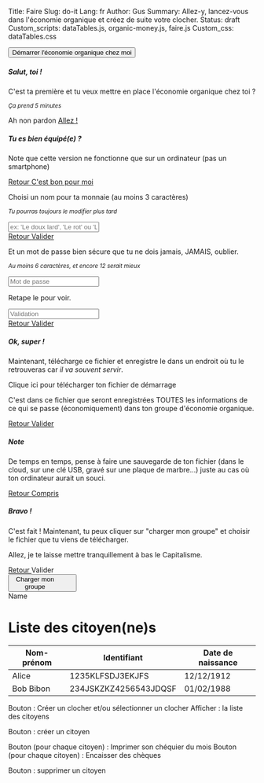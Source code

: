 Title: Faire
Slug: do-it
Lang: fr
Author: Gus
Summary: Allez-y, lancez-vous dans l'économie organique et créez de suite votre clocher.
Status: draft
Custom_scripts: dataTables.js, organic-money.js, faire.js
Custom_css: dataTables.css

<div class="d-grid gap-2">
    <button id="start-new-instance" class="btn btn-primary btn-lg btn-block" type="button" data-bs-toggle="collapse" data-bs-target="#collapseCreation" aria-expanded="false" aria-controls="collapseCreation">
      Démarrer l'économie organique chez moi
    </button>
    <div class="collapse" id="collapseCreation">
        <div class="card card-body">
          <div id="carousel-creation" class="carousel slide container-fluid">
            <div class="carousel-inner">
              <div class="carousel-item active">
                <div id="intro-0" class="row-fluid">
                  <h5>Salut, toi !</h5>
                  <p>C'est ta première et tu veux mettre en place l'économie organique chez toi ?</p>
                  <p><small><em>Ça prend 5 minutes</em></small></p>
                </div>
                <div class="row justify-content-around">
                  <a class="btn btn-secondary col-3" role="button" data-bs-toggle="collapse" data-bs-target="#collapseCreation" aria-expanded="false" aria-controls="collapseCreation">
                    Ah non pardon
                  </a>
                  <a id="intro-0-valid" class="btn btn-primary col-3" href="#carousel-creation" data-bs-slide="next">
                    Allez !
                  </a>
                </div>
              </div>
              <div class="carousel-item">
                <div id="intro-1" class="row-fluid">
                  <h5 class="modal-title">Tu es bien équipé(e) ?</h5>
                  <p>Note que cette version ne fonctionne que sur un ordinateur (pas un smartphone)</p>
                </div>
                <div class="row justify-content-around">
                  <a class="btn btn-secondary col-3" href="#carousel-creation" role="button" data-bs-slide="prev">
                    Retour
                  </a>
                  <a id="intro-1-valid" class="btn btn-primary col-3" href="#carousel-creation" role="button" data-bs-slide="next">
                    C'est bon pour moi
                  </a>
                </div>
              </div>
              <div class="carousel-item">
                <div id="intro-2" class="row-fluid">
                  <p>Choisi un nom pour ta monnaie (au moins 3 caractères)</p>
                  <p><em><small>Tu pourras toujours le modifier plus tard</small></em></p>
                  <input id="money-name" class="form-control" type="text" placeholder="ex: 'Le doux lard', 'Le rot' ou 'L'oeuf rend Suisse'">
                </div>
                <div class="row justify-content-around">
                  <a class="btn btn-secondary col-3" href="#carousel-creation" role="button" data-bs-slide="prev">
                    Retour
                  </a>
                  <a id="intro-2-valid" class="btn btn-primary col-3 disabled" href="#carousel-creation" role="button" data-bs-slide="next">
                    Valider
                  </a>
                </div>
              </div>
              <div class="carousel-item">
                <div id="intro-3" class="row-fluid">
                    <p>Et un mot de passe bien sécure que tu ne dois jamais, JAMAIS, oublier.</p>
                    <p><em><small>Au moins 6 caractères, et encore 12 serait mieux</small></em></p>
                    <input type="password" class="form-control input-password" id="input-password" placeholder="Mot de passe">
                    <p>Retape le pour voir.</p>
                    <input type="password" class="form-control input-password" id="input-password-validation" placeholder="Validation">
                </div>
                <div class="row justify-content-around">
                  <a class="btn btn-secondary col-3" href="#carousel-creation" role="button" data-bs-slide="prev">
                    Retour
                  </a>
                  <a id="intro-3-valid" class="btn btn-primary col-3 disabled" href="#carousel-creation" role="button" data-bs-slide="next">
                    Valider
                  </a>
                </div>
              </div>
              <div class="carousel-item">
                <div id="intro-4" class="row-fluid">
                  <h5>Ok, super !</h5>
                  <p>Maintenant, télécharge ce fichier et enregistre le dans un endroit où tu le retrouveras car <em>il va souvent servir</em>.</p>
                  <p><a id="download-link">Clique ici</a> pour télécharger ton fichier de démarrage</p>
                  <p>C'est dans ce fichier que seront enregistrées TOUTES les informations de ce qui se passe (économiquement) dans ton groupe d'économie organique.</p>
                </div>
                <div class="row justify-content-around">
                  <a class="btn btn-secondary col-3" href="#carousel-creation" role="button" data-bs-slide="prev">
                    Retour
                  </a>
                  <a id="intro-4-valid" class="btn btn-primary col-3" href="#carousel-creation" role="button" data-bs-slide="next">
                    Valider
                  </a>
                </div>
              </div>
              <div class="carousel-item">
                <div id="intro-5" class="row-fluid">
                  <h5>Note</h5>
                  <p>De temps en temps, pense à faire une sauvegarde de ton fichier (dans le cloud, sur une clé USB, gravé sur une plaque de marbre...) juste au cas où ton ordinateur aurait un souci.</p>
                </div>
                <div class="row justify-content-around">
                  <a class="btn btn-secondary col-3" href="#carousel-creation" role="button" data-bs-slide="prev">
                    Retour
                  </a>
                  <a id="intro-5-valid" class="btn btn-primary col-3" href="#carousel-creation" role="button" data-bs-slide="next">
                    Compris
                  </a>
                </div>
              </div>
              <div class="carousel-item">
                <div id="intro-6" class="row-fluid">
                  <h5>Bravo !</h5>
                  <p>C'est fait ! Maintenant, tu peux cliquer sur "charger mon groupe" et choisir le fichier que tu viens de télécharger.</p>
                  <p>Allez, je te laisse mettre tranquillement à bas le Capitalisme.</p>
                </div>
                <div class="row justify-content-around">
                  <a class="btn btn-secondary col-3" href="#carousel-creation" role="button" data-bs-slide="prev">
                    Retour
                  </a>
                  <a id="intro-6-valid" class="btn btn-primary col-3" role="button" data-bs-toggle="collapse" data-bs-target="#collapseCreation" aria-expanded="false" aria-controls="collapseCreation">
                    Valider
                  </a>
                </div>
              </div>
            </div>
          </div>
        </div>
    </div>
    <button id="load-group" type="button" class="btn btn-lg btn-outline-primary btn-block">
        <div class="pull-left" style="text-align:center;width:calc(100% - 30px);white-space:normal;overflow:hidden;">
            Charger mon groupe
        </div>
    </button>
</div>


<input id="file-import" type="file" hidden>

<div class="progress">
  <div id="progress-bar" class="progress-bar" role="progressbar" aria-valuenow="0" aria-valuemin="0" aria-valuemax="100"></div>
</div>Name
<div id="status"></div>

# Liste des citoyen(ne)s

<table id="citizen-list" class="display">
    <thead>
        <tr>
            <th>Nom-prénom</th>
            <th>Identifiant</th>
            <th>Date de naissance</th>
        </tr>
    </thead>
    <tbody>
        <tr>
            <td>Alice</td>
            <td>1235KLFSDJ3EKJFS</td>
            <td>12/12/1912</td>
        </tr>
        <tr>
            <td>Bob Bibon</td>
            <td>234JSKZKZ4256543JDQSF</td>
            <td>01/02/1988</td>
        </tr>
    </tbody>
</table>

Bouton : Créer un clocher et/ou sélectionner un clocher
Afficher : la liste des citoyens

Bouton : créer un citoyen

Bouton (pour chaque citoyen) : Imprimer son chéquier du mois
Bouton (pour chaque citoyen) : Encaisser des chèques

Bouton : supprimer un citoyen



